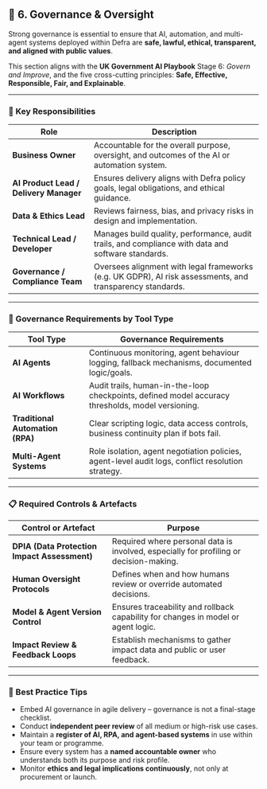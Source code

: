## 📂 6. Governance & Oversight

Strong governance is essential to ensure that AI, automation, and multi-agent systems deployed within Defra are **safe, lawful, ethical, transparent, and aligned with public values**.

This section aligns with the **UK Government AI Playbook** Stage 6: _Govern and Improve_, and the five cross-cutting principles:
**Safe, Effective, Responsible, Fair, and Explainable**.

---

### 🧭 Key Responsibilities

| Role                         | Description |
|------------------------------|-------------|
| **Business Owner**           | Accountable for the overall purpose, oversight, and outcomes of the AI or automation system. |
| **AI Product Lead / Delivery Manager** | Ensures delivery aligns with Defra policy goals, legal obligations, and ethical guidance. |
| **Data & Ethics Lead**       | Reviews fairness, bias, and privacy risks in design and implementation. |
| **Technical Lead / Developer** | Manages build quality, performance, audit trails, and compliance with data and software standards. |
| **Governance / Compliance Team** | Oversees alignment with legal frameworks (e.g. UK GDPR), AI risk assessments, and transparency standards. |

---

### 🧱 Governance Requirements by Tool Type

| Tool Type             | Governance Requirements |
|-----------------------|--------------------------|
| **AI Agents**         | Continuous monitoring, agent behaviour logging, fallback mechanisms, documented logic/goals. |
| **AI Workflows**      | Audit trails, human-in-the-loop checkpoints, defined model accuracy thresholds, model versioning. |
| **Traditional Automation (RPA)** | Clear scripting logic, data access controls, business continuity plan if bots fail. |
| **Multi-Agent Systems** | Role isolation, agent negotiation policies, agent-level audit logs, conflict resolution strategy. |

---

### 📋 Required Controls & Artefacts

| Control or Artefact                        | Purpose |
|--------------------------------------------|---------|
| **DPIA (Data Protection Impact Assessment)** | Required where personal data is involved, especially for profiling or decision-making. |
| **Human Oversight Protocols**               | Defines when and how humans review or override automated decisions. |
| **Model & Agent Version Control**           | Ensures traceability and rollback capability for changes in model or agent logic. |
| **Impact Review & Feedback Loops**          | Establish mechanisms to gather impact data and public or user feedback. |

---

### 🧠 Best Practice Tips

- Embed AI governance in agile delivery – governance is not a final-stage checklist.
- Conduct **independent peer review** of all medium or high-risk use cases.
- Maintain a **register of AI, RPA, and agent-based systems** in use within your team or programme.
- Ensure every system has a **named accountable owner** who understands both its purpose and risk profile.
- Monitor **ethics and legal implications continuously**, not only at procurement or launch.

